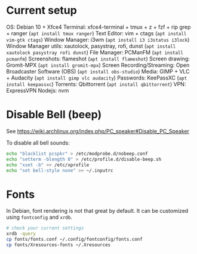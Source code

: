 # Current setup

OS: Debian 10 + Xfce4
Terminal: xfce4-terminal + tmux + z + fzf + rip grep + ranger (`apt install tmux ranger`)
Text Editor: vim + ctags (`apt install vim-gtk ctags`)
Window Manager: i3wm (`apt install i3 i3status i3lock`)
Window Manager utils: xautolock, pasystray, rofi, dunst (`apt install xautolock pasystray rofi dunst`)
File Manager: PCManFM (`apt install pcmanfm`)
Screenshots: flameshot (`apt install flameshot`)
Screen drawing: Gromit-MPX (`apt install gromit-mpx`)
Screen Recording/Streaming: Open Broadcaster Software (OBS) (`apt install obs-studio`)
Media: GIMP + VLC + Audacity (`apt install gimp vlc audacity`)
Passwords: KeePassXC (`apt install keepassxc`)
Torrents: Qbittorrent (`apt install qbittorrent`)
VPN: ExpressVPN
Nodejs: nvm

# Disable Bell (beep)

See https://wiki.archlinux.org/index.php/PC_speaker#Disable_PC_Speaker

To disable all bell sounds:
```bash
echo "blacklist pcspkr" > /etc/modprobe.d/nobeep.conf
echo "setterm -blength 0" > /etc/profile.d/disable-beep.sh
echo "xset -b" >> /etc/xprofile
echo "set bell-style none" >> ~/.inputrc
```

# Fonts

In Debian, font rendering is not that great by default. It can be
customized using `fontconfig` and `xrdb`.<br>

```bash
# check your current settings
xrdb -query
cp fonts/fonts.conf ~/.config/fontconfig/fonts.conf
cp fonts/Xresources-fonts ~/.Xresources
```
